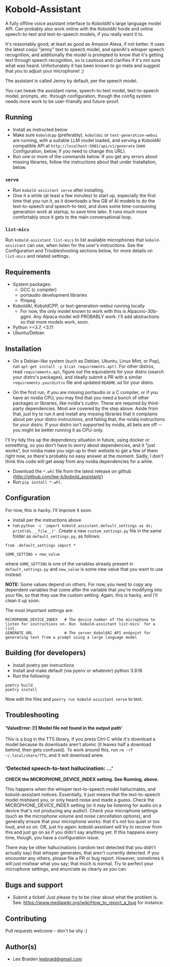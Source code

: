 # Kobold-Assistant

A fully offline voice assistant interface to KoboldAI's large language model API. Can
probably also work online with the KoboldAI horde and online speech-to-text and text-to-speech models, if you really want it to.

It's reasonably good; at least as good as Amazon Alexa, if not better. It uses the latest coqui "jenny" text to speech model, and openAI's whisper speech recognition, and additionally the model is prompted to know that it's getting text through speech recognition, so is cautious and clarifies if it's not sure what was heard. Unfortunately it has been known to go meta and suggest that you to adjust your microphone! ;)

The assistant is called Jenny by default, per the speech model.

You can tweak the assistant name, speech-to-text model, text-to-speech model, prompts, etc. through configuration, though the config system needs more work to be user-friendly and future-proof.


## Running

- Install as instructed below
- Make sure `koboldcpp` (preferably), `koboldai` or `text-generation-webui` are running, with a suitable LLM model loaded, and serving a KoboldAI compatible API at `http://localhost:5001/api/v1/generate` (see Configuration, below, if you need to change this URL).
- Run one or more of the commands below.  If you get any errors about missing libraries, follow the instructions about that under Installation, below.

### `serve`

- Run `kobold-assistant serve` after installing.
- Give it a while (at least a few minutes) to start up, especially the first time that you run it, as it downloads a few GB of AI models to do the text-to-speech and speech-to-text, and does some time-consuming generation work at startup, to save time later.  It runs much more comfortably once it gets to the main conversational loop.

### `list-mics`

Run `kobold-assistant list-mics` to list available microphones that `kobold-assistant` can use, when listen for the user's instructions. See the Configuration and Troubleshooting sections below, for more details on `list-mics` and related settings.

## Requirements

- System packages:
	- GCC (c compiler)
	- portaudio development libraries
	- ffmpeg
- KoboldAI, KoboldCPP, or text-generation-webui running locally
  - For now, the only model known to work with this is Alpacino-30b-ggml. Any Alpaca model will PROBABLY work. I'll add abstractions so that more models work, soon.
- Python >=3.7, <3.11
- Ubuntu/Debian


## Installation

- On a Debian-like system (such as Debian, Ubuntu, Linux Mint, or Pop), run `apt-get install -y $(cat requirements.apt)`. For other distros, read `requirements.apt`, figure out the equivalents for your distro (search your distro's packages), and ideally submit a PR with a similar `requirements.yourdistro` file and updated `README.md` for your distro.

- On the first run, if you are missing portaudio or a C compiler, or if you have an nvidia CPU, you may find that you need a bunch of other packages or libraries, like nvidia's cudnn. These are required by third-party dependencies. Most are covered by the step above. Aside from that, just try to run it and install any missing libraries that it complains about per your distro instructions, and failing that, the nvidia instructions for your distro. If your distro isn't supported by nvidia, all bets are off -- you might be better running it as CPU-only.

I'll try tidy this up the dependency situation in future, using docker or something, so you don't have to worry about dependencies, and it "just works", but nvidia make you sign up to their website to get a few of them right now, so there's probably no easy answer at the moment. Sadly, I don't think this code will get away from any nvidia dependencies for a while.

- Download the `*.whl` file from the latest release on github (http://github.com/lee-b/kobold_assistant/)
- Run `pip install *.whl`.


## Configuration

For now, this is hacky. I'll improve it soon.

- Install per the instructions above
- run `python -c 'import kobold_assistant.default_settings as ds; print(ds.__file__)'`. Create a new `custom_settings.py` file in the same folder as `default_settings.py`, as follows:

```
from .default_settings import *

SOME_SETTING = new_value
```

where `SOME_SETTING` is one of the variables already present in `default_settings.py`
and `new_value` is some new value that you want to use instead.

**NOTE:** Some values depend on others. For now, you need to copy any dependent variables that come after the variable that you're modifying into your file, so that they use the custom setting. Again, this is hacky, and I'll clean it up soon.

The most important settings are:

```
MICROPHONE_DEVICE_INDEX   # The device number of the microphone to listen for instructions on. Run `kobold-assistant list-mics` for a list.
GENERATE_URL              # The server KoboldAI API endpoint for generating text from a prompt using a large language model
```

## Building (for developers)

- Install poetry per instructions
- Install and make default (via pyenv or whatever) python 3.9.16
- Run the following:

```
poetry build
poetry install
```

Now edit the files and `poetry run kobold-assistant serve` to test.


## Troubleshooting

#### 'ValueError:  [!] Model file not found in the output path'

This is a bug in the TTS library, if you press Ctrl-C while it's download a model because its downloads aren't atomic (it leaves half a download behind, then gets confused). To work around this, run `rm -rf ~/.local/share/TTS`, and it will download anew.

### 'Detected speech-to-text hallucination: ...'

**CHECK the MICROPHONE_DEVICE_INDEX setting.  See Running, above.**

This happens when the whisper text-to-speech model hallucinates, and kobold-assistant notices. Essentially, it just means that the text-to-speech model misheard you, or only heard noise and made a guess. Check the MICROPHONE\_DEVICE\_INDEX setting (or it may be listening for audio on a device that's not producing any audio!).  Check your microphone settings (such as the microphone volume and noise cancellation options), and generally ensure that your microphone works: that it's not too quiet or too loud, and so on.  OR, just try again: kobold-assistant will try to recover from this and just go on as if you didn't say anything yet.  If this happens every time, though, you have a configuration issue.

There may be other hallucinations (random text detected that you didn't actually say) that whisper generates, that aren't currently detected. If you encounter any others, please file a PR or bug report. However, sometimes it will just mishear what you say; that much is normal. Try to perfect your microphone settings, and enunciate as clearly as you can.


## Bugs and support

- Submit a ticket! Just please try to be clear about what the problem is. See: https://www.mediawiki.org/wiki/How_to_report_a_bug for instance.


## Contributing

Pull requests welcome - don't be shy :)


## Author(s)

- Lee Braiden <leebraid@gmail.com>

